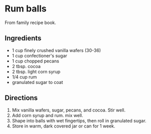 # Rum balls

From family recipe book.

## Ingredients

- 1 cup finely crushed vanilla wafers (30-36)
- 1 cup confectioner's sugar
- 1 cup chopped pecans
- 2 tbsp. cocoa
- 2 tbsp. light corn syrup
- 1/4 cup rum
- granulated sugar to coat

## Directions

1. Mix vanilla wafers, sugar, pecans, and cocoa. Stir well. 
2. Add corn syrup and rum. mix well. 
3. Shape into balls with wet fingertips, then roll in granulated sugar. 
4. Store in warm, dark covered jar or can for 1 week.